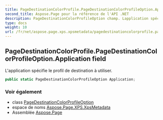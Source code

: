 ```yaml
---
title: PageDestinationColorProfile.PageDestinationColorProfileOption.Application
second_title: Aspose.Page pour la référence de l'API .NET
description: PageDestinationColorProfileOption champ. Lapplication spécifie le profil de destination à utiliser.
type: docs
weight: 10
url: /fr/net/aspose.page.xps.xpsmetadata/pagedestinationcolorprofile.pagedestinationcolorprofileoption/application/
---
```

## PageDestinationColorProfile.PageDestinationColorProfileOption.Application field

L'application spécifie le profil de destination à utiliser.

```csharp
public static PageDestinationColorProfileOption Application;
```

### Voir également

* class [PageDestinationColorProfileOption](../)
* espace de noms [Aspose.Page.XPS.XpsMetadata](../../pagedestinationcolorprofile.pagedestinationcolorprofileoption/)
* Assemblée [Aspose.Page](../../../)


